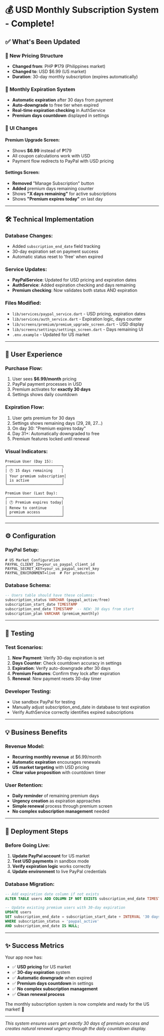 # 💰 USD Monthly Subscription System - Complete!

## ✅ What's Been Updated

### 🎯 **New Pricing Structure**
- **Changed from**: PHP ₱179 (Philippines market)
- **Changed to**: USD $6.99 (US market)
- **Duration**: 30-day monthly subscription (expires automatically)

### 🔄 **Monthly Expiration System**
- **Automatic expiration** after 30 days from payment
- **Auto-downgrade** to free tier when expired
- **Real-time expiration checking** in AuthService
- **Premium days countdown** displayed in settings

### 📱 **UI Changes**

#### Premium Upgrade Screen:
- Shows **$6.99** instead of ₱179
- All coupon calculations work with USD
- Payment flow redirects to PayPal with USD pricing

#### Settings Screen:
- **Removed** "Manage Subscription" button
- **Added** premium days remaining counter
- Shows **"X days remaining"** for active subscriptions
- Shows **"Premium expires today"** on last day

---

## 🛠️ **Technical Implementation**

### Database Changes:
- Added `subscription_end_date` field tracking
- 30-day expiration set on payment success
- Automatic status reset to 'free' when expired

### Service Updates:
- **PayPalService**: Updated for USD pricing and expiration dates
- **AuthService**: Added expiration checking and days remaining
- **Premium checking**: Now validates both status AND expiration

### Files Modified:
- `lib/services/paypal_service.dart` - USD pricing, expiration dates
- `lib/services/auth_service.dart` - Expiration logic, days counter
- `lib/screens/premium/premium_upgrade_screen.dart` - USD display
- `lib/screens/settings/settings_screen.dart` - Days remaining UI
- `.env.example` - Updated for US market

---

## 🎯 **User Experience**

### Purchase Flow:
1. User sees **$6.99/month** pricing
2. PayPal payment processes in USD
3. Premium activates for **exactly 30 days**
4. Settings shows daily countdown

### Expiration Flow:
1. User gets premium for 30 days
2. Settings shows remaining days (29, 28, 27...)
3. On day 30: "Premium expires today"
4. Day 31+: Automatically downgraded to free
5. Premium features locked until renewal

### Visual Indicators:
```
Premium User (Day 15):
┌─────────────────────────┐
│ 🕐 15 days remaining    │
│ Your premium subscription│
│ is active               │
└─────────────────────────┘

Premium User (Last Day):
┌─────────────────────────┐
│ 🕐 Premium expires today│
│ Renew to continue       │
│ premium access          │
└─────────────────────────┘
```

---

## ⚙️ **Configuration**

### PayPal Setup:
```env
# US Market Configuration
PAYPAL_CLIENT_ID=your_us_paypal_client_id
PAYPAL_SECRET_KEY=your_us_paypal_secret_key
PAYPAL_ENVIRONMENT=live  # For production
```

### Database Schema:
```sql
-- Users table should have these columns:
subscription_status VARCHAR (paypal_active/free)
subscription_start_date TIMESTAMP
subscription_end_date TIMESTAMP  -- NEW: 30 days from start
subscription_plan VARCHAR (premium_monthly)
```

---

## 🧪 **Testing**

### Test Scenarios:
1. **New Payment**: Verify 30-day expiration is set
2. **Days Counter**: Check countdown accuracy in settings
3. **Expiration**: Verify auto-downgrade after 30 days
4. **Premium Features**: Confirm they lock after expiration
5. **Renewal**: New payment resets 30-day timer

### Developer Testing:
- Use sandbox PayPal for testing
- Manually adjust subscription_end_date in database to test expiration
- Verify AuthService correctly identifies expired subscriptions

---

## 💡 **Business Benefits**

### Revenue Model:
- **Recurring monthly revenue** at $6.99/month
- **Automatic expiration** encourages renewals
- **US market targeting** with USD pricing
- **Clear value proposition** with countdown timer

### User Retention:
- **Daily reminder** of remaining premium days
- **Urgency creation** as expiration approaches
- **Simple renewal** process through premium screen
- **No complex subscription management** needed

---

## 🚀 **Deployment Steps**

### Before Going Live:
1. **Update PayPal account** for US market
2. **Test USD payments** in sandbox mode
3. **Verify expiration logic** works correctly
4. **Update environment** to live PayPal credentials

### Database Migration:
```sql
-- Add expiration date column if not exists
ALTER TABLE users ADD COLUMN IF NOT EXISTS subscription_end_date TIMESTAMP;

-- Update existing premium users with 30-day expiration
UPDATE users 
SET subscription_end_date = subscription_start_date + INTERVAL '30 days'
WHERE subscription_status = 'paypal_active' 
AND subscription_end_date IS NULL;
```

---

## ✨ **Success Metrics**

Your app now has:
- ✅ **USD pricing** for US market
- ✅ **30-day expiration** system
- ✅ **Automatic downgrade** when expired
- ✅ **Premium days countdown** in settings
- ✅ **No complex subscription management**
- ✅ **Clean renewal process**

The monthly subscription system is now complete and ready for the US market! 🎉

---

*This system ensures users get exactly 30 days of premium access and creates natural renewal urgency through the daily countdown display.*